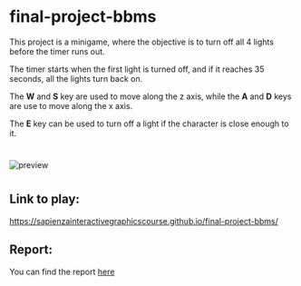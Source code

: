# final-project-bbms

This project is a minigame, where the objective is to turn off all 4 lights before the timer runs out. 


The timer starts when the first light is turned off, and if it reaches 35 seconds, all the lights turn back on.


The **W** and **S** key are used to move along the z axis, while the **A** and **D** keys are use to move along the x axis. 


The **E** key can be used to turn off a light if the character is close enough to it.

# 
![preview](/Report/images/preview.png)
# 

## Link to play:
https://sapienzainteractivegraphicscourse.github.io/final-project-bbms/

## Report:
You can find the report [here](https://github.com/SapienzaInteractiveGraphicsCourse/final-project-bbms/blob/master/Report.pdf)